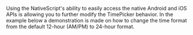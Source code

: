 Using the NativeScript's ability to easily access the native Android and iOS APIs is allowing you to further modify the TimePicker behavior. In the example below a demonstration is made on how to change the time format from the default 12-hour (AM/PM) to 24-hour format.
<snippet id='timepicker-time-format-code'/>
<snippet id='timepicker-time-format-xml'/>
